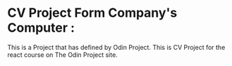 # CV Project Form Company's Computer :  

This is a Project that has defined by Odin Project. This is CV Project for the react course on The Odin Project site.
